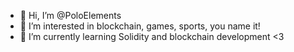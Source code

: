 - 👋 Hi, I’m @PoloElements
- 👀 I’m interested in blockchain, games, sports, you name it! 
- 🌱 I’m currently learning Solidity and blockchain development <3
